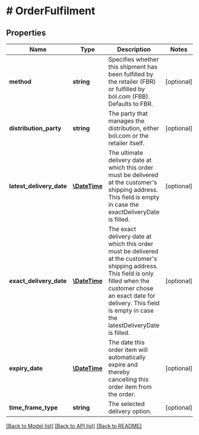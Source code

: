 # # OrderFulfilment

## Properties

Name | Type | Description | Notes
------------ | ------------- | ------------- | -------------
**method** | **string** | Specifies whether this shipment has been fulfilled by the retailer (FBR) or fulfilled by bol.com (FBB). Defaults to FBR. | [optional]
**distribution_party** | **string** | The party that manages the distribution, either bol.com or the retailer itself. | [optional]
**latest_delivery_date** | [**\DateTime**](\DateTime.md) | The ultimate delivery date at which this order must be delivered at the customer&#39;s shipping address. This field is empty in case the exactDeliveryDate is filled. | [optional]
**exact_delivery_date** | [**\DateTime**](\DateTime.md) | The exact delivery date at which this order must be delivered at the customer&#39;s shipping address. This field is only filled when the customer chose an exact date for delivery. This field is empty in case the latestDeliveryDate is filled. | [optional]
**expiry_date** | [**\DateTime**](\DateTime.md) | The date this order item will automatically expire and thereby cancelling this order item from the order. | [optional]
**time_frame_type** | **string** | The selected delivery option. | [optional]

[[Back to Model list]](../../README.md#models) [[Back to API list]](../../README.md#endpoints) [[Back to README]](../../README.md)
